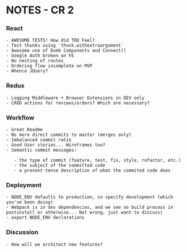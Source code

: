 # NOTES - CR 2

### React
	- AWESOME TESTS! How did TDD Feel?
	- Test thunks using `thunk.withextraargument`
	- Awesome use of Dumb Components and Connect()
	- Google Auth broken on FE
	- No nesting of routes
	- Ordering flow incomplete on MVP 
	- Whence JQuery?

### Redux
	- Logging Middleware + Browser Extensions in DEV only
	- CRUD actions for reviews/orders? Which are necessary?

### Workflow
	- Great Readme
	- No more direct commits to master (merges only)
	- Imbalanced commit ratio 
	- Good User stories... Wireframes too? 
	- Semantic commit messages:

	   - the type of commit (feature, test, fix, style, refactor, etc.)
	   - the subject of the committed code
	   - a present-tense description of what the commited code does

### Deployment
	- NODE_ENV defaults to production, so specify development (which you've been doing)
	- Webpack is in dev dependencies, and we see no build process in postinstall or otherwise... Not wrong, just want to discuss)
	- export NODE_ENV declarations

### Discussion
	- How will we architect new features?
